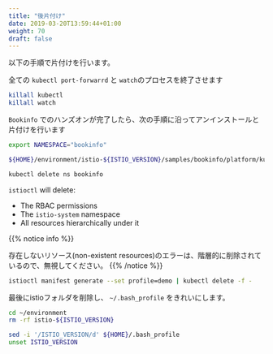 ```yaml
---
title: "後片付け"
date: 2019-03-20T13:59:44+01:00
weight: 70
draft: false
---
```


<!--
To cleanup, follow the below steps.
-->
以下の手順で片付けを行います。

<!--
Terminate any `kubectl port-forward` or `watch` processes
-->
全ての `kubectl port-forwarrd` と `watch`のプロセスを終了させます 

```bash
killall kubectl
killall watch
```

<!--
When you’re finished experimenting with the `Bookinfo` sample, uninstall and clean it up using the following instructions
-->
`Bookinfo` でのハンズオンが完了したら、次の手順に沿ってアンインストールと片付けを行います

```bash
export NAMESPACE="bookinfo"

${HOME}/environment/istio-${ISTIO_VERSION}/samples/bookinfo/platform/kube/cleanup.sh

kubectl delete ns bookinfo
```

`istioctl` will delete:

* The RBAC permissions
* The `istio-system` namespace
* All resources hierarchically under it

{{% notice info %}}
<!--
you can ignore the errors for non-existent resources because they may have been deleted hierarchically.
-->
存在しないリソース(non-existent resources)のエラーは、階層的に削除されているので、無視してください。
{{% /notice %}}

```bash
istioctl manifest generate --set profile=demo | kubectl delete -f -
```

<!--
Finally, we can delete the istio folder and clean up the `~/.bash_profile`.
-->
最後にistioフォルダを削除し、 `~/.bash_profile` をきれいにします。

```bash
cd ~/environment
rm -rf istio-${ISTIO_VERSION}

sed -i '/ISTIO_VERSION/d' ${HOME}/.bash_profile
unset ISTIO_VERSION
```
